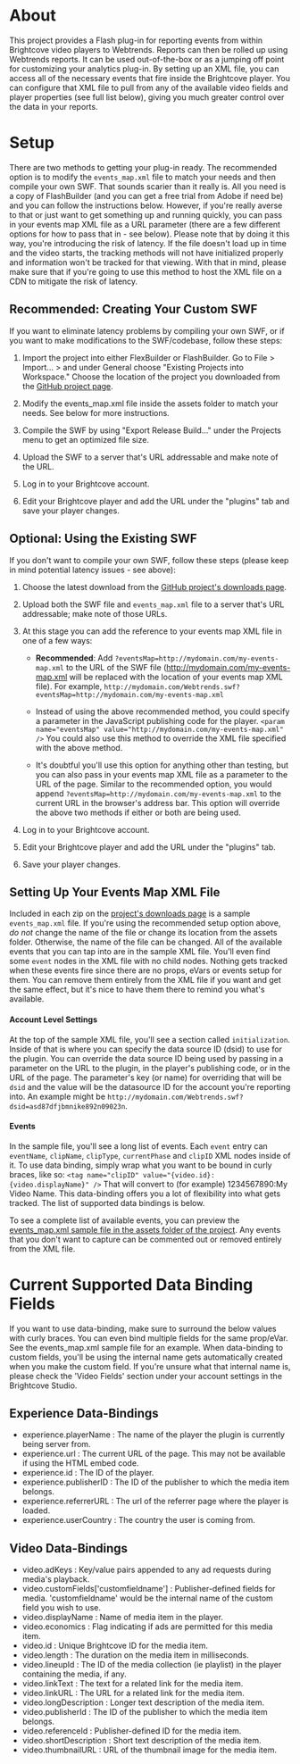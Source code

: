 About
=====

This project provides a Flash plug-in for reporting events from within Brightcove video players to Webtrends. Reports can then be rolled up using Webtrends reports. It can be used out-of-the-box or as a jumping off point for customizing your analytics plug-in. By setting up an XML file, you can access all of the necessary events that fire inside the Brightcove player. You can configure that XML file to pull from any of the available video fields and player properties (see full list below), giving you much greater control over the data in your reports.

Setup
=====

There are two methods to getting your plug-in ready. The recommended option is to modify the `events_map.xml` file to match your needs and then compile your own SWF. That sounds scarier than it really is. All you need is a copy of FlashBuilder (and you can get a free trial from Adobe if need be) and you can follow the instructions below. However, if you're really averse to that or just want to get something up and running quickly, you can pass in your events map XML file as a URL parameter (there are a few different options for how to pass that in - see below). Please note that by doing it this way, you're introducing the risk of latency. If the file doesn't load up in time and the video starts, the tracking methods will not have initialized properly and information won't be tracked for that viewing. With that in mind, please make sure that if you're going to use this method to host the XML file on a CDN to mitigate the risk of latency.


Recommended: Creating Your Custom SWF
-------------------------------------
If you want to eliminate latency problems by compiling your own SWF, or if you want to make modifications to the SWF/codebase, follow these steps:

1.	Import the project into either FlexBuilder or FlashBuilder. Go to File > Import... > and under General choose "Existing Projects into Workspace." Choose the location of the project you downloaded from the [GitHub project page](https://github.com/BrightcoveOS/Webtrends-SWF).

2.	Modify the events_map.xml file inside the assets folder to match your needs. See below for more instructions.

3.	Compile the SWF by using "Export Release Build..." under the Projects menu to get an optimized file size.

4.	Upload the SWF to a server that's URL addressable and make note of the URL.

5.	Log in to your Brightcove account.

6.	Edit your Brightcove player and add the URL under the "plugins" tab and save your player changes.


Optional: Using the Existing SWF 
--------------------------------
If you don't want to compile your own SWF, follow these steps (please keep in mind potential latency issues - see above):

1.	Choose the latest download from the [GitHub project's downloads page](https://github.com/BrightcoveOS/Webtrends-SWF/downloads).

2.	Upload both the SWF file and `events_map.xml` file to a server that's URL addressable; make note of those URLs.

3.	At this stage you can add the reference to your events map XML file in one of a few ways:

	*	**Recommended**: Add `?eventsMap=http://mydomain.com/my-events-map.xml` to the URL of the SWF file (http://mydomain.com/my-events-map.xml will be replaced with the location of your events map XML file). For example, `http://mydomain.com/Webtrends.swf?eventsMap=http://mydomain.com/my-events-map.xml`
	
	*	Instead of using the above recommended method, you could specify a parameter in the JavaScript publishing code for the player.
		`<param name="eventsMap" value="http://mydomain.com/my-events-map.xml" />`
		You could also use this method to override the XML file specified with the above method.
		
	*	It's doubtful you'll use this option for anything other than testing, but you can also pass in your events map XML file as a parameter to the URL of the page. Similar to the recommended option, you would append `?eventsMap=http://mydomain.com/my-events-map.xml` to the current URL in the browser's address bar. This option will override the above two methods if either or both are being used.

4.	Log in to your Brightcove account.

5.	Edit your Brightcove player and add the URL under the "plugins" tab.

6.	Save your player changes.


Setting Up Your Events Map XML File 
-----------------------------------
Included in each zip on the [project's downloads page](https://github.com/BrightcoveOS/Webtrends-SWF/downloads) is a sample `events_map.xml` file. If you're using the recommended setup option above, *do not* change the name of the file or change its location from the assets folder. Otherwise, the name of the file can be changed. All of the available events that you can tap into are in the sample XML file. You'll even find some `event` nodes in the XML file with no child nodes. Nothing gets tracked when these events fire since there are no props, eVars or events setup for them. You can remove them entirely from the XML file if you want and get the same effect, but it's nice to have them there to remind you what's available. 

#### Account Level Settings
At the top of the sample XML file, you'll see a section called `initialization`. Inside of that is where you can specify the data source ID (dsid) to use for the plugin. You can override the data source ID being used by passing in a parameter on the URL to the plugin, in the player's publishing code, or in the URL of the page. The parameter's key (or name) for overriding that will be `dsid` and the value will be the datasource ID for the account you're reporting into. An example might be `http://mydomain.com/Webtrends.swf?dsid=asd87dfjbmnike892n09023n`.

#### Events
In the sample file, you'll see a long list of events. Each `event` entry can `eventName`, `clipName`, `clipType`, `currentPhase` and `clipID` XML nodes inside of it. To use data binding, simply wrap what you want to be bound in curly braces, like so: `<tag name="clipID" value="{video.id}:{video.displayName}" />`
That will convert to (for example) 1234567890:My Video Name. This data-binding offers you a lot of flexibility into what gets tracked. The list of supported data bindings is below.

To see a complete list of available events, you can preview the [events_map.xml sample file in the assets folder of the project](https://github.com/BrightcoveOS/Webtrends-SWF/blob/master/assets/events_map.xml). Any events that you don't want to capture can be commented out or removed entirely from the XML file.


Current Supported Data Binding Fields
=====================================
If you want to use data-binding, make sure to surround the below values with curly braces. You can even bind multiple fields for the same prop/eVar. See the events_map.xml sample file for an example. When data-binding to custom fields, you'll be using the internal name gets automatically created when you make the custom field. If you're unsure what that internal name is, please check the 'Video Fields' section under your account settings in the Brightcove Studio.

Experience Data-Bindings
------------------------
*	experience.playerName : The name of the player the plugin is currently being server from.
*	experience.url : The current URL of the page. This may not be available if using the HTML embed code.
*	experience.id : The ID of the player.
*	experience.publisherID : The ID of the publisher to which the media item belongs.
*	experience.referrerURL : The url of the referrer page where the player is loaded. 
*	experience.userCountry : The country the user is coming from.

Video Data-Bindings
-------------------
*	video.adKeys : Key/value pairs appended to any ad requests during media's playback.
*	video.customFields['customfieldname'] : Publisher-defined fields for media. 'customfieldname' would be the internal name of the custom field you wish to use.
*	video.displayName : Name of media item in the player.
*	video.economics : Flag indicating if ads are permitted for this media item.
*	video.id : Unique Brightcove ID for the media item.
*	video.length : The duration on the media item in milliseconds.
*	video.lineupId : The ID of the media collection (ie playlist) in the player containing the media, if any.
*	video.linkText : The text for a related link for the media item.
*	video.linkURL : The URL for a related link for the media item.
*	video.longDescription : Longer text description of the media item.
*	video.publisherId : The ID of the publisher to which the media item belongs.
*	video.referenceId : Publisher-defined ID for the media item.
*	video.shortDescription : Short text description of the media item.
*	video.thumbnailURL : URL of the thumbnail image for the media item.